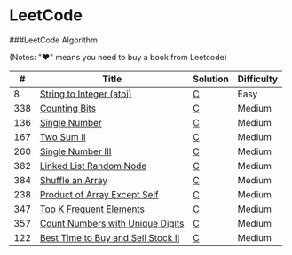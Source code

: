 LeetCode
========

###LeetCode Algorithm

(Notes: "&hearts;" means you need to buy a book from Leetcode)


| # | Title | Solution | Difficulty |
|---| ----- | -------- | ---------- |
|8|[String to Integer (atoi)](https://leetcode.com/problems/string-to-integer-atoi/) | [C](./algorithms/c/string_to_integer_8.c)|Easy|
|338|[Counting Bits](https://leetcode.com/problems/counting-bits/)| [C](./algorithms/c/counting_bits_338.c)|Medium|
|136|[Single Number](https://leetcode.com/problems/single-number/)| [C](./algorithms/c/single_number_136.c)|Medium|
|167|[Two Sum II](https://leetcode.com/problems/two-sum-ii-input-array-is-sorted/)| [C](./algorithms/c/two_sum_II_167.c)|Medium|
|260|[Single Number III](https://leetcode.com/problems/single-number-iii/)| [C](./algorithms/c/single_number_III_260.c)|Medium|
|382|[Linked List Random Node](https://leetcode.com/problems/linked-list-random-node/)| [C](./algorithms/c/linked_list_random_node_382.c)|Medium|
|384|[Shuffle an Array](https://leetcode.com/problems/shuffle-an-array/)| [C](./algorithms/c/shuffle_an_array_384.c)|Medium|
|238|[Product of Array Except Self](https://leetcode.com/problems/product-of-array-except-self/)| [C](./algorithms/c/product_of_array_except_self_238.c)|Medium|
|347|[Top K Frequent Elements](https://leetcode.com/problems/top-k-frequent-elements/)| [C](./algorithms/c++/top_k_frequent_elements_347.cpp)|Medium|
|357|[Count Numbers with Unique Digits](https://leetcode.com/problems/count-numbers-with-unique-digits/)| [C](./algorithms/c/count_numbers_with_unique_digits_357.c)|Medium|
|122|[Best Time to Buy and Sell Stock II](https://leetcode.com/problems/best-time-to-buy-and-sell-stock-ii/)| [C](./algorithms/c/best_time_to_buy_and_sell_stock_ii_122.c)|Medium|